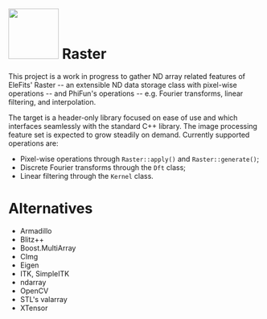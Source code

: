 # <img src="raster_logo_notext.svg" height=100px alt="" onerror="this.style.display='none'"> Raster


This project is a work in progress to gather ND array related features
of EleFits' Raster -- an extensible ND data storage class with pixel-wise operations --
and PhiFun's operations -- e.g. Fourier transforms, linear filtering, and interpolation.

The target is a header-only library focused on ease of use
and which interfaces seamlessly with the standard C++ library.
The image processing feature set is expected to grow steadily on demand.
Currently supported operations are:

* Pixel-wise operations through `Raster::apply()` and `Raster::generate()`;
* Discrete Fourier transforms through the `Dft` class;
* Linear filtering through the `Kernel` class.

# Alternatives

* Armadillo
* Blitz++
* Boost.MultiArray
* CImg
* Eigen
* ITK, SimpleITK
* ndarray
* OpenCV
* STL's valarray
* XTensor
